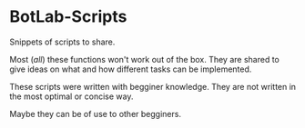 # BotLab-Scripts
Snippets of scripts to share.

Most (*all*) these functions won't work out of the box. They are shared to give ideas on what and how different tasks can be implemented.

These scripts were written with begginer knowledge. They are not written in the most optimal or concise way. 

Maybe they can be of use to other begginers.
